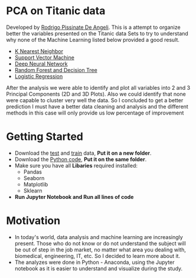 # PCA on Titanic data

 Developed by [Rodrigo Pissinate De Angeli](https://www.linkedin.com/in/rodrigo-pissinate-de-angeli-13785b118/?locale=en_US). This is a attempt to organize better the variables presented on the Titanic data Sets to try to understand why none of the Machine Learning listed below provided a good result. 
 
 - [K Nearest Neighbor](https://github.com/Rodrigo-P-Angeli/Titanic-Survived-Prediction-with-KNN)
 - [Support Vector Machine](https://github.com/Rodrigo-P-Angeli/Titanic-Survived-Prediction-with-SVM)
 - [Deep Neural Network](https://github.com/Rodrigo-P-Angeli/Titanic-Survived-Prediction-with-DNN)
 - [Random Forest and Decision Tree](https://github.com/Rodrigo-P-Angeli/Titanic-Survived-Prediction-with-DT-and-RF)
 - [Logistic Regression](https://github.com/Rodrigo-P-Angeli/Titanic-Survived-Prediction-with-Logistic-Regression)
 
After the analysis we were able to identify and plot all variables into 2 and 3 Principal Components (2D and 3D Plots). Also we could identify that none were capable to cluster very well the data. So I concluded to get a better prediction I must have a better data cleaning and analysis and the different methods in this case will only provide us low percentage of improvement
 
# Getting Started
- Download the [test](titanic_test.csv) and [train](titanic_train.csv) data, **Put it on a new folder**.
- Download the [Python code](PCA%20on%20Titanic%20Data.ipynb), **Put it on the same folder**.
- Make sure you have all **Libaries** required installed:
  - Pandas
  - Seaborn
  - Matplotlib
  - Sklearn
- **Run Jupyter Notebook and Run all lines of code**

# Motivation
- In today's world, data analysis and machine learning are increasingly present. Those who do not know or do not understand the subject will be out of step in the job market, no matter what area you dealing with, biomedical, engineering, IT, etc. So I decided to learn more about it.
- The analyzes were done in Python - Anaconda, using the Jupyter notebook as it is easier to understand and visualize during the study.

